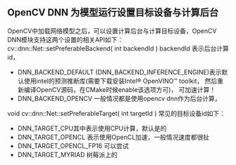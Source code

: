 ## OpenCV DNN 为模型运行设置目标设备与计算后台

OpenCV中加载网络模型之后，可以设置计算后台与计算目标设备，OpenCV DNN模块支持这两个设置的相关API如下：
cv::dnn::Net::setPreferableBackend(
	int backendId
)
backendId 表示后台计算id，
-	DNN_BACKEND_DEFAULT (DNN_BACKEND_INFERENCE_ENGINE)表示默认使用intel的预测推断库(需要下载安装Intel® OpenVINO™ toolkit， 然后重新编译OpenCV源码，在CMake时候enable该选项方可)， 可加速计算！
-	DNN_BACKEND_OPENCV 一般情况都是使用opencv dnn作为后台计算，

void cv::dnn::Net::setPreferableTarget(
	int targetId
)
常见的目标设备id如下：
-	DNN_TARGET_CPU其中表示使用CPU计算，默认是的
-	DNN_TARGET_OPENCL 表示使用OpenCL加速，一般情况速度都很扯
-	DNN_TARGET_OPENCL_FP16 可以尝试
-	DNN_TARGET_MYRIAD 树莓派上的
